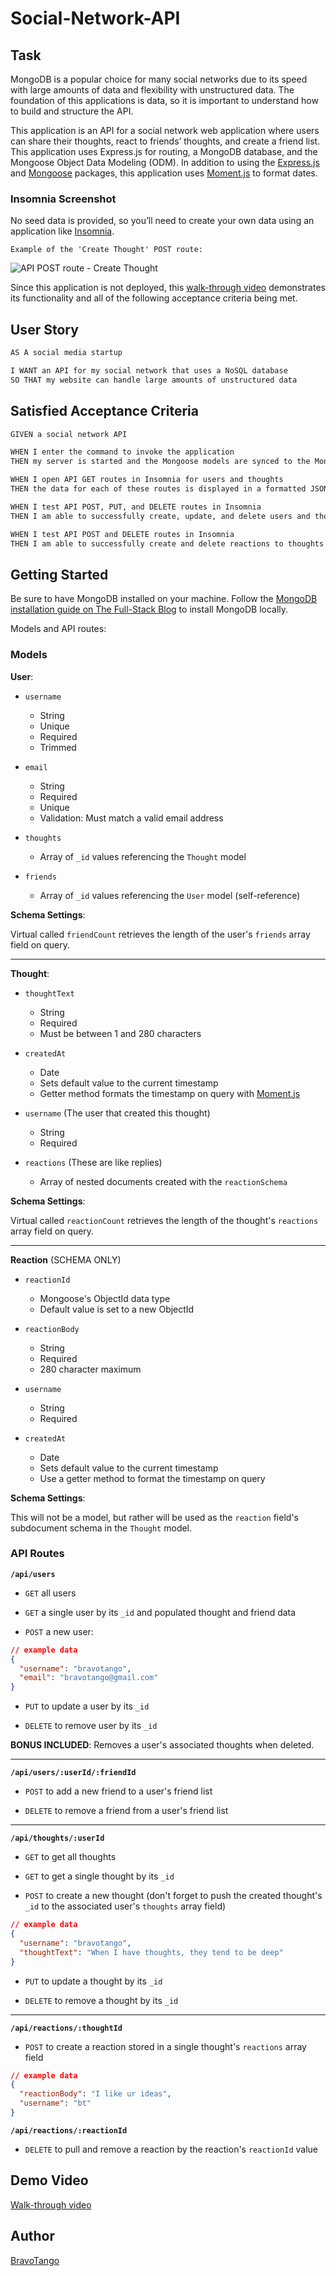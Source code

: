 # Social-Network-API

## Task

MongoDB is a popular choice for many social networks due to its speed with large amounts of data and flexibility with unstructured data. The foundation of this applications is data, so it is important to understand how to build and structure the API.

This application is an API for a social network web application where users can share their thoughts, react to friends’ thoughts, and create a friend list. This application uses Express.js for routing, a MongoDB database, and the Mongoose Object Data Modeling (ODM). In addition to using the [Express.js](https://www.npmjs.com/package/express) and [Mongoose](https://www.npmjs.com/package/mongoose) packages, this application uses [Moment.js](https://www.npmjs.com/package/moment) to format dates.

### Insomnia Screenshot

No seed data is provided, so you’ll need to create your own data using an application like [Insomnia](https://insomnia.rest/download).

`Example of the 'Create Thought' POST route:`

![API POST route - Create Thought](./assets/insomnia.png)

Since this application is not deployed, this [walk-through video](https://watch.screencastify.com/v/G4tX1tZLS4q9ixH3QAuG) demonstrates its functionality and all of the following acceptance criteria being met.

## User Story

```md
AS A social media startup

I WANT an API for my social network that uses a NoSQL database
SO THAT my website can handle large amounts of unstructured data
```

## Satisfied Acceptance Criteria

```md
GIVEN a social network API

WHEN I enter the command to invoke the application
THEN my server is started and the Mongoose models are synced to the MongoDB database

WHEN I open API GET routes in Insomnia for users and thoughts
THEN the data for each of these routes is displayed in a formatted JSON

WHEN I test API POST, PUT, and DELETE routes in Insomnia
THEN I am able to successfully create, update, and delete users and thoughts in my database

WHEN I test API POST and DELETE routes in Insomnia
THEN I am able to successfully create and delete reactions to thoughts and add and remove friends to a user’s friend list
```

## Getting Started

Be sure to have MongoDB installed on your machine. Follow the [MongoDB installation guide on The Full-Stack Blog](https://coding-boot-camp.github.io/full-stack/mongodb/how-to-install-mongodb) to install MongoDB locally.

Models and API routes:

### Models

**User**:

- `username`

  - String
  - Unique
  - Required
  - Trimmed

- `email`

  - String
  - Required
  - Unique
  - Validation: Must match a valid email address

- `thoughts`

  - Array of `_id` values referencing the `Thought` model

- `friends`
  - Array of `_id` values referencing the `User` model (self-reference)

**Schema Settings**:

Virtual called `friendCount` retrieves the length of the user's `friends` array field on query.

---

**Thought**:

- `thoughtText`

  - String
  - Required
  - Must be between 1 and 280 characters

- `createdAt`

  - Date
  - Sets default value to the current timestamp
  - Getter method formats the timestamp on query with [Moment.js](https://www.npmjs.com/package/moment)

- `username` (The user that created this thought)

  - String
  - Required

- `reactions` (These are like replies)
  - Array of nested documents created with the `reactionSchema`

**Schema Settings**:

Virtual called `reactionCount` retrieves the length of the thought's `reactions` array field on query.

---

**Reaction** (SCHEMA ONLY)

- `reactionId`

  - Mongoose's ObjectId data type
  - Default value is set to a new ObjectId

- `reactionBody`

  - String
  - Required
  - 280 character maximum

- `username`

  - String
  - Required

- `createdAt`
  - Date
  - Sets default value to the current timestamp
  - Use a getter method to format the timestamp on query

**Schema Settings**:

This will not be a model, but rather will be used as the `reaction` field's subdocument schema in the `Thought` model.

### API Routes

**`/api/users`**

- `GET` all users

- `GET` a single user by its `_id` and populated thought and friend data

- `POST` a new user:

```json
// example data
{
  "username": "bravotango",
  "email": "bravotango@gmail.com"
}
```

- `PUT` to update a user by its `_id`

- `DELETE` to remove user by its `_id`

**BONUS INCLUDED**: Removes a user's associated thoughts when deleted.

---

**`/api/users/:userId/:friendId`**

- `POST` to add a new friend to a user's friend list

- `DELETE` to remove a friend from a user's friend list

---

**`/api/thoughts/:userId`**

- `GET` to get all thoughts

- `GET` to get a single thought by its `_id`

- `POST` to create a new thought (don't forget to push the created thought's `_id` to the associated user's `thoughts` array field)

```json
// example data
{
  "username": "bravotango",
  "thoughtText": "When I have thoughts, they tend to be deep"
}
```

- `PUT` to update a thought by its `_id`

- `DELETE` to remove a thought by its `_id`

---

**`/api/reactions/:thoughtId`**

- `POST` to create a reaction stored in a single thought's `reactions` array field

```json
// example data
{
  "reactionBody": "I like ur ideas",
  "username": "bt"
}
```

**`/api/reactions/:reactionId`**

- `DELETE` to pull and remove a reaction by the reaction's `reactionId` value

## Demo Video

[Walk-through video](https://watch.screencastify.com/v/G4tX1tZLS4q9ixH3QAuG)

## Author

[BravoTango](https://github.com/bravotango)

